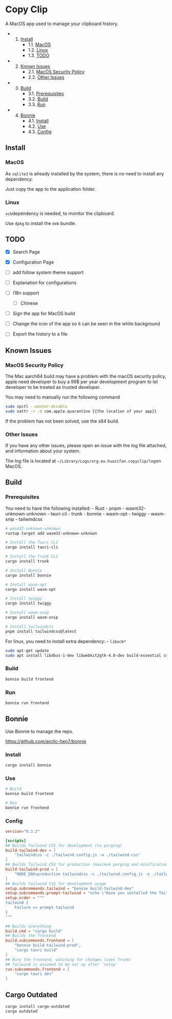 # Copy Clip

A MacOS app used to manage your clipboard history.

<!-- vscode-markdown-toc -->

* 1. [Install](#Install)
     * 1.1. [MacOS](#MacOS)
     * 1.2. [Linux](#Linux)
     * 1.3. [TODO](#TODO)
* 2. [Known Issues](#KnownIssues)
     * 2.1. [MacOS Security Policy](#MacOSSecurityPolicy)
     * 2.2. [Other Issues](#OtherIssues)
* 3. [Build](#Build)
     * 3.1. [Prerequisites](#Prerequisites)
     * 3.2. [Build](#Build-1)
     * 3.3. [Run](#Run)
* 4. [Bonnie](#Bonnie)
     * 4.1. [Install](#Install-1)
     * 4.2. [Use](#Use)
     * 4.3. [Config](#Config)

<!-- vscode-markdown-toc-config
    numbering=true
    autoSave=true
    /vscode-markdown-toc-config -->

<!-- /vscode-markdown-toc -->

## Install

### MacOS

As `sqlite3` is already installed by the system, there is no need to install any dependency.

Just copy the app to the application folder.

### Linux

`xcb`dependency is needed, to monitor the clipboard.

Use `dpkg` to install the `deb` bundle.

## TODO

- [x] Search Page

- [x] Configuration Page

- [ ] add follow system theme support

- [ ] Explanation for configurations

- [ ] i18n support
  
  - [ ] Chinese

- [ ] Sign the app for MacOS build

- [ ] Change the icon of the app so it can be seen in the white background

- [ ] Export the history to a file

## Known Issues

### MacOS Security Policy

The Mac aarch64 build may have a problem with the macOS security policy, apple need developer to buy a 99$ per year development program to let developer to be treated as trusted developer.

 You may need to manually run the following command

```bash
sudo spctl --master-disable
sudo xattr -r -d com.apple.quarantine {{the location of your app}}
```

If the problem has not been solved, use the x64 build.

### Other Issues

If you have any other issues, please open an issue with the log file attached, and information about your system.

The log file is located at `~/Library/Logs/org.eu.huazifan.copyclip/log`on MacOS.

## Build

### Prerequisites

You need to have the following installed:
    - Rust
    - pnpm
    - wasm32-unknown-unknown
    - tauri-cli
    - trunk
    - bonnie
    - wasm-opt
    - twiggy
    - wasm-snip
    - tailwindcss

```bash
# wasm32-unknown-unknown
rustup target add wasm32-unknown-unknown

# Install the Tauri CLI
cargo install tauri-cli

# Install the Trunk CLI
cargo install trunk

# Install Bonnie
cargo install bonnie

# Install wasm-opt
cargo install wasm-opt

# Install twiggy
cargo install twiggy

# Install wasm-snip
cargo install wasm-snip

# Install tailwindcss
pnpm install tailwindcss@latest
```

For linux, you need to install extra dependency:
    - `libxcb*`

```bash
sudo apt-get update
sudo apt install libdbus-1-dev libwebkit2gtk-4.0-dev build-essential curl wget libssl-dev libgtk-3-dev libayatana-appindicator3-dev librsvg2-dev xcb libxcb-randr0-dev libxcb-xtest0-dev libxcb-xinerama0-dev libxcb-shape0-dev libxcb-xkb-dev libxcb-xfixes0-dev
```

### Build

```bash
bonnie build frontend
```

### Run

```bash
bonnie run frontend
```

## Bonnie

Use Bonnie to manage the repo.

https://github.com/arctic-hen7/bonnie

### Install

```bash
cargo install bonnie
```

### Use

```bash
# Build
bonnie build frontend

# Run
bonnie run frontend
```

### Config

```toml
version="0.3.2"

[scripts]
## Builds Tailwind CSS for development (no purging)
build-tailwind-dev = [
    "tailwindcss -c ./tailwind.config.js -o ./tailwind.css"
]
## Builds Tailwind CSS for production (maximum purging and minification)
build-tailwind-prod = [
    "NODE_ENV=production tailwindcss -c ./tailwind.config.js -o ./tailwind.css --minify"
]
## Builds Tailwind CSS for development usage
setup.subcommands.tailwind = "bonnie build-tailwind-dev"
setup.subcommands.prompt-tailwind = "echo \"Have you installed the Tailwind CLI globally with 'npm i -g tailwindcss' or 'yarn global add tailwindcss'?\""
setup.order = """
tailwind {
    Failure => prompt-tailwind
}
"""

## Builds everything
build.cmd = "cargo build"
## Builds the frontend
build.subcommands.frontend = [
    "bonnie build-tailwind-prod",
    "cargo tauri build"
]
## Runs the frontend, watching for changes (uses Trunk)
## Tailwind is assumed to be set up after `setup`
run.subcommands.frontend = [
    "cargo tauri dev"
]
```

## Cargo Outdated

```bash
cargo install cargo-outdated
cargo outdated
```